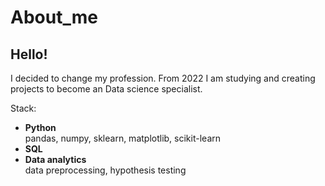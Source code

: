 # About_me

## Hello!

I decided to change my profession. From 2022 I am studying and creating projects to become an Data science specialist.

Stack:
- **Python**\
  pandas, numpy, sklearn, matplotlib, scikit-learn
- **SQL**
- **Data analytics**\
  data preprocessing, hypothesis testing
